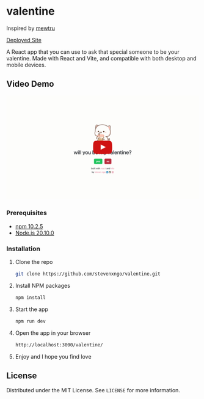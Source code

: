 # valentine

Inspired by [mewtru](https://www.tiktok.com/@mewtru)

[Deployed Site](https://stevenxngo.github.io/valentine/)

A React app that you can use to ask that special someone to be your valentine. Made with React and Vite, and compatible with both desktop and mobile devices.

## Video Demo

[![Local Demo Video](/assets/valentine_thumbnail.jpeg)](https://youtu.be/PPucm6xMvU8 "Demo Video")

### Prerequisites

- [npm 10.2.5](https://www.npmjs.com/)
- [Node.js 20.10.0](https://nodejs.org/en/)

### Installation

1. Clone the repo
   ```sh
   git clone https://github.com/stevenxngo/valentine.git
   ```
2. Install NPM packages
   ```sh
   npm install
   ```
3. Start the app
   ```sh
   npm run dev
   ```
4. Open the app in your browser
   ```sh
   http://localhost:3000/valentine/
   ```
5. Enjoy and I hope you find love

## License

Distributed under the MIT License. See `LICENSE` for more information.